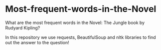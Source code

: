 # Most-frequent-words-in-the-Novel
What are the most frequent words in the Novel: The Jungle book by Rudyard Kipling?

In this repository we use requests, BeautifulSoup and nltk libraries to find out the answer to the question!
